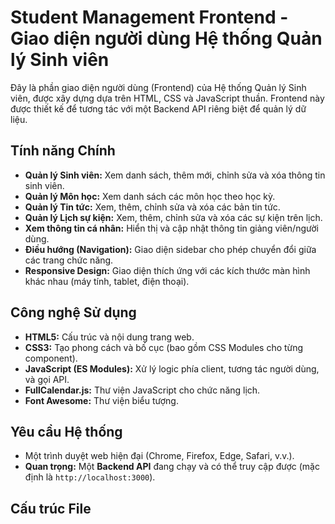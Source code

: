 # Student Management Frontend - Giao diện người dùng Hệ thống Quản lý Sinh viên

Đây là phần giao diện người dùng (Frontend) của Hệ thống Quản lý Sinh viên, được xây dựng dựa trên HTML, CSS và JavaScript thuần. Frontend này được thiết kế để tương tác với một Backend API riêng biệt để quản lý dữ liệu.

## Tính năng Chính

* **Quản lý Sinh viên:** Xem danh sách, thêm mới, chỉnh sửa và xóa thông tin sinh viên.
* **Quản lý Môn học:** Xem danh sách các môn học theo học kỳ.
* **Quản lý Tin tức:** Xem, thêm, chỉnh sửa và xóa các bản tin tức.
* **Quản lý Lịch sự kiện:** Xem, thêm, chỉnh sửa và xóa các sự kiện trên lịch.
* **Xem thông tin cá nhân:** Hiển thị và cập nhật thông tin giảng viên/người dùng.
* **Điều hướng (Navigation):** Giao diện sidebar cho phép chuyển đổi giữa các trang chức năng.
* **Responsive Design:** Giao diện thích ứng với các kích thước màn hình khác nhau (máy tính, tablet, điện thoại).

## Công nghệ Sử dụng

* **HTML5:** Cấu trúc và nội dung trang web.
* **CSS3:** Tạo phong cách và bố cục (bao gồm CSS Modules cho từng component).
* **JavaScript (ES Modules):** Xử lý logic phía client, tương tác người dùng, và gọi API.
* **FullCalendar.js:** Thư viện JavaScript cho chức năng lịch.
* **Font Awesome:** Thư viện biểu tượng.

## Yêu cầu Hệ thống

* Một trình duyệt web hiện đại (Chrome, Firefox, Edge, Safari, v.v.).
* **Quan trọng:** Một **Backend API** đang chạy và có thể truy cập được (mặc định là `http://localhost:3000`).

## Cấu trúc File

